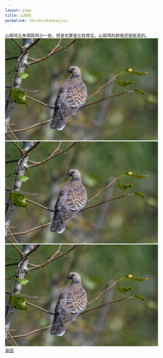 ```yaml
---
layout: page
title: 山斑鸠
permalink: /birds/shanbanjiu/
---
```

山斑鸠比朱颈斑鸠少一些，但是也算是比较常见，山斑鸠的颜值还是挺高的。
![](../picture/山斑鸠/DSC_7881.jpg)
![](../picture/山斑鸠/DSC_7881.jpg)
![](../picture/山斑鸠/DSC_7881.jpg)
[返回](../../)
